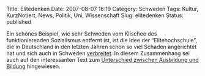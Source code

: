 Title: Elitedenken
Date: 2007-08-07 16:19
Category: Schweden
Tags: Kultur, KurzNotiert, News, Politik, Uni, Wissenschaft
Slug: elitedenken
Status: published

Ein schönes Beispiel, wie sehr Schweden vom Klischee des
funktionierenden Sozialismus entfernt ist, ist die Idee der
“Elitehochschule”, die in Deutschland in den letzten Jahren schon so
viel Schaden angerichtet hat und sich auch in Schweden
[verbreitet](http://www.sr.se/cgi-bin/International/nyhetssidor/artikel.asp?ProgramID=2108&Nyheter=&format=1&artikel=1521451).
In diesem Zusammenhang sei auch auf den interessanten Text zum
[Unterschied zwischen Ausbildung und
Bildung](http://www.zeit.de/2007/32/Peter-Bieri?page=all) hingewiesen.

